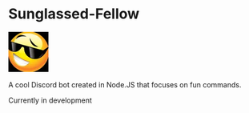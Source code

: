 # Sunglassed-Fellow
<img src="https://raw.githubusercontent.com/g0dswisdom/Sunglassed-Fellow/main/SunglassedFellow.png" alt="Sunglassed Fellow" title="Sunglassed Fellow">

A cool Discord bot created in Node.JS that focuses on fun commands.

Currently in development
